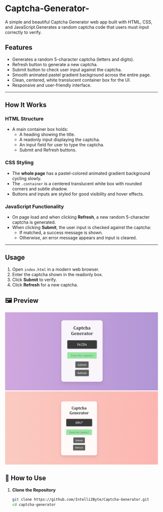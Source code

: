 # Captcha-Generator-
A simple and beautiful Captcha Generator web app built with HTML, CSS, and JavaScript.Generates a random captcha code that users must input correctly to verify.

## Features

- Generates a random 5-character captcha (letters and digits).
- Refresh button to generate a new captcha.
- Submit button to check user input against the captcha.
- Smooth animated pastel gradient background across the entire page.
- Clean, centered, white translucent container box for the UI.
- Responsive and user-friendly interface.

---

## How It Works

### HTML Structure

- A main container box holds:
  - A heading showing the title.
  - A readonly input displaying the captcha.
  - An input field for user to type the captcha.
  - Submit and Refresh buttons.

### CSS Styling

- The **whole page** has a pastel-colored animated gradient background cycling slowly.
- The `.container` is a centered translucent white box with rounded corners and subtle shadow.
- Buttons and inputs are styled for good visibility and hover effects.

### JavaScript Functionality

- On page load and when clicking **Refresh**, a new random 5-character captcha is generated.
- When clicking **Submit**, the user input is checked against the captcha:
  - If matched, a success message is shown.
  - Otherwise, an error message appears and input is cleared.

---

## Usage

1. Open `index.html` in a modern web browser.
2. Enter the captcha shown in the readonly box.
3. Click **Submit** to verify.
4. Click **Refresh** for a new captcha.

## 🖼️ Preview

![Captcha Generator Screenshot](Screenshot_1.png)
![Captcha Generator Screenshot](Screenshot_2.png)


## 🚀 How to Use

1. **Clone the Repository**
   ```bash
   git clone https://github.com/Intelli2Byte/Captcha-Generator.git
   cd captcha-generator
